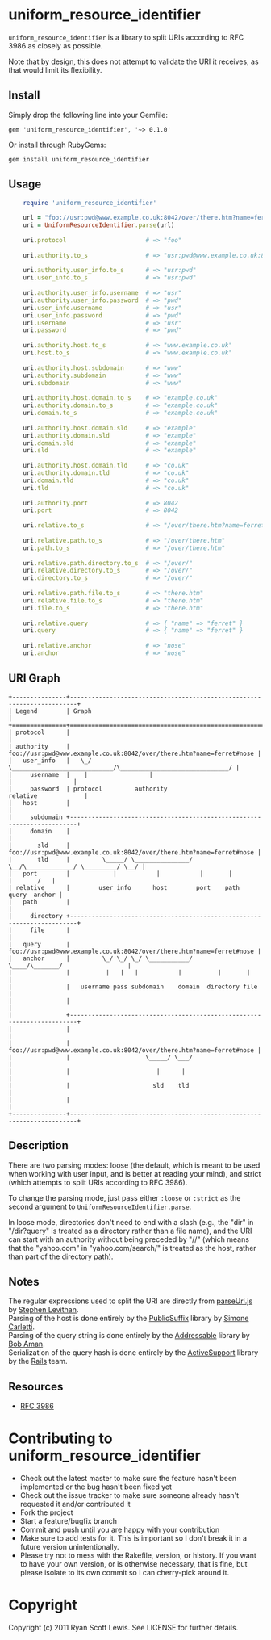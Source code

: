 # uniform_resource_identifier

`uniform_resource_identifier` is a library to split URIs 
according to RFC 3986 as closely as possible. 

Note that by design, this does not attempt to validate 
the URI it receives, as that would limit its flexibility.

## Install

Simply drop the following line into your Gemfile:

    gem 'uniform_resource_identifier', '~> 0.1.0'

Or install through RubyGems:

    gem install uniform_resource_identifier

## Usage

```ruby
    require 'uniform_resource_identifier'
    
    url = "foo://usr:pwd@www.example.co.uk:8042/over/there.htm?name=ferret#nose"
    uri = UniformResourceIdentifier.parse(url)
    
    uri.protocol                      # => "foo"
    
    uri.authority.to_s                # => "usr:pwd@www.example.co.uk:8042"
    
    uri.authority.user_info.to_s      # => "usr:pwd"
    uri.user_info.to_s                # => "usr:pwd"
    
    uri.authority.user_info.username  # => "usr"
    uri.authority.user_info.password  # => "pwd"
    uri.user_info.username            # => "usr"
    uri.user_info.password            # => "pwd"
    uri.username                      # => "usr"
    uri.password                      # => "pwd"
    
    uri.authority.host.to_s           # => "www.example.co.uk"
    uri.host.to_s                     # => "www.example.co.uk"
    
    uri.authority.host.subdomain      # => "www"
    uri.authority.subdomain           # => "www"
    uri.subdomain                     # => "www"
    
    uri.authority.host.domain.to_s    # => "example.co.uk"
    uri.authority.domain.to_s         # => "example.co.uk"
    uri.domain.to_s                   # => "example.co.uk"
    
    uri.authority.host.domain.sld     # => "example"
    uri.authority.domain.sld          # => "example"
    uri.domain.sld                    # => "example"
    uri.sld                           # => "example"
    
    uri.authority.host.domain.tld     # => "co.uk"
    uri.authority.domain.tld          # => "co.uk"
    uri.domain.tld                    # => "co.uk"
    uri.tld                           # => "co.uk"
    
    uri.authority.port                # => 8042
    uri.port                          # => 8042
    
    uri.relative.to_s                 # => "/over/there.htm?name=ferret#nose"
    
    uri.relative.path.to_s            # => "/over/there.htm"
    uri.path.to_s                     # => "/over/there.htm"
    
    uri.relative.path.directory.to_s  # => "/over/"
    uri.relative.directory.to_s       # => "/over/"
    uri.directory.to_s                # => "/over/"
    
    uri.relative.path.file.to_s       # => "there.htm"
    uri.relative.file.to_s            # => "there.htm"
    uri.file.to_s                     # => "there.htm"
    
    uri.relative.query                # => { "name" => "ferret" }
    uri.query                         # => { "name" => "ferret" }
    
    uri.relative.anchor               # => "nose"
    uri.anchor                        # => "nose"
```

## URI Graph

    +---------------+------------------------------------------------------------------------+
    | Legend        | Graph                                                                  |
    +===============+========================================================================+
    | protocol      |                                                                        |
    | authority     |   foo://usr:pwd@www.example.co.uk:8042/over/there.htm?name=ferret#nose |
    |   user_info   |   \_/   \____________________________/\______________________________/ |
    |     username  |    |                 |                               |                 |
    |     password  | protocol         authority                        relative             |
    |   host        |                                                                        |
    |     subdomain +------------------------------------------------------------------------+
    |     domain    |                                                                        |
    |       sld     |   foo://usr:pwd@www.example.co.uk:8042/over/there.htm?name=ferret#nose |
    |       tld     |         \_____/ \_______________/ \__/\_____________/ \_________/ \__/ |
    |   port        |            |           |           |       |               |       /   |
    | relative      |        user_info      host        port    path           query  anchor |
    |   path        |                                                                        |
    |     directory +------------------------------------------------------------------------+
    |     file      |                                                                        |
    |   query       |   foo://usr:pwd@www.example.co.uk:8042/over/there.htm?name=ferret#nose |
    |   anchor      |         \_/ \_/ \_/ \___________/     \____/\_______/                  |
    |               |          |   |   |           |          |       |                      |
    |               |   username pass subdomain    domain  directory file                    |
    |               |                                                                        |
    |               +------------------------------------------------------------------------+
    |               |                                                                        |
    |               |   foo://usr:pwd@www.example.co.uk:8042/over/there.htm?name=ferret#nose |
    |               |                     \_____/ \___/                                      |
    |               |                        |      |                                        |
    |               |                       sld    tld                                       |
    |               |                                                                        |
    +---------------+------------------------------------------------------------------------+

## Description

There are two parsing modes: loose (the default, which is meant 
to be used when working with user input, and is better at reading 
your mind), and strict (which attempts to split URIs according to 
RFC 3986).

To change the parsing mode, just pass either `:loose` or `:strict` 
as the second argument to `UniformResourceIdentifier.parse`.

In loose mode, directories don't need to end with a slash (e.g., 
the "dir" in "/dir?query" is treated as a directory rather than a 
file name), and the URI can start with an authority without being 
preceded by "//" (which means that the "yahoo.com" 
in "yahoo.com/search/" is treated as the host, rather than part 
of the directory path).

## Notes

The regular expressions used to split the URI are directly from [parseUri.js](http://stevenlevithan.com/demo/parseuri/js/)
by [Stephen Levithan](http://stevenlevithan.com/).  
Parsing of the host is done entirely by the [PublicSuffix](http://rubygems.org/gems/public_suffix_service) 
library by [Simone Carletti](http://www.simonecarletti.com/).  
Parsing of the query string is done entirely by the [Addressable](http://rubygems.org/gems/addressable) 
library by [Bob Aman](https://rubygems.org/profiles/sporkmonger).  
Serialization of the query hash is done entirely by the [ActiveSupport](http://rubygems.org/gems/active_support) 
library by the [Rails](https://github.com/rails/rails) team.  

## Resources

* [RFC 3986](http://tools.ietf.org/html/rfc3986)

# Contributing to uniform_resource_identifier

* Check out the latest master to make sure the feature hasn't been implemented or the bug hasn't been fixed yet
* Check out the issue tracker to make sure someone already hasn't requested it and/or contributed it
* Fork the project
* Start a feature/bugfix branch
* Commit and push until you are happy with your contribution
* Make sure to add tests for it. This is important so I don't break it in a future version unintentionally.
* Please try not to mess with the Rakefile, version, or history. If you want to have your own version, or is otherwise necessary, that is fine, but please isolate to its own commit so I can cherry-pick around it.

# Copyright

Copyright (c) 2011 Ryan Scott Lewis. See LICENSE for further details.
